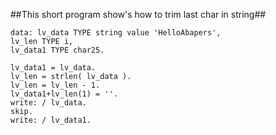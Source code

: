 ##This short program show's how to trim last char in string##


```console
data: lv_data TYPE string value 'HelloAbapers',
lv_len TYPE i,
lv_data1 TYPE char25.

lv_data1 = lv_data.
lv_len = strlen( lv_data ).
lv_len = lv_len - 1.
lv_data1+lv_len(1) = ''.
write: / lv_data.
skip.
write: / lv_data1.
```
